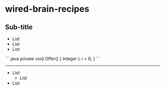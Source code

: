 # wired-brain-recipes

## Sub-title

* List
* List
* List

´´´ java
private void Offer() {
  Integer i;
  i = 6;
}
´´´
  
  
***

* List
  * List
* List
